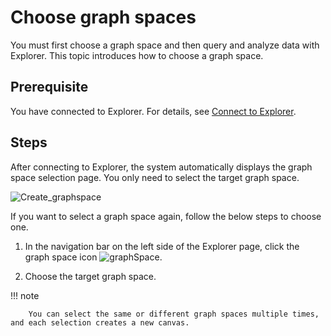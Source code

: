 # Choose graph spaces

You must first choose a graph space and then query and analyze data with Explorer. This topic introduces how to choose a graph space.

## Prerequisite

You have connected to Explorer. For details, see [Connect to Explorer](../deploy-connect/ex-ug-connect.md).

## Steps

After connecting to Explorer, the system automatically displays the graph space selection page. You only need to select the target graph space.

![Create_graphspace](https://docs-cdn.nebula-graph.com.cn/figures/create-graphspace_en.png)

If you want to select a graph space again, follow the below steps to choose one.

1. In the navigation bar on the left side of the Explorer page, click the graph space icon ![graphSpace](https://docs-cdn.nebula-graph.com.cn/figures/nav-graphSpace.png).

2. Choose the target graph space.

  !!! note

        You can select the same or different graph spaces multiple times, and each selection creates a new canvas.
